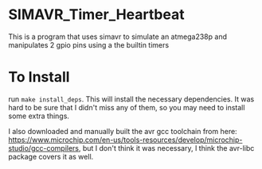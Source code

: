 # SIMAVR_Timer_Heartbeat
This is a program that uses simavr to simulate an atmega238p and manipulates 2 gpio pins using a the builtin timers

# To Install
run `make install_deps`. This will install the necessary dependencies. It was hard to be sure that I didn't miss any of them, so you may need to install some extra things. 

I also downloaded and manually built the avr gcc toolchain from here: https://www.microchip.com/en-us/tools-resources/develop/microchip-studio/gcc-compilers, but I don't think it was necessary, I think the avr-libc package covers it as well. 
